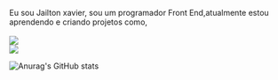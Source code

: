 Eu sou Jailton xavier, sou um programador Front End,atualmente estou aprendendo e criando projetos como, 
<br>
<br>
<img src="https://img.shields.io/badge/HTML5-E34F26.svg?style=for-the-badge&logo=HTML5&logoColor=white alt=img-html"/>
<br>
<img src="https://img.shields.io/badge/CSS-663399.svg?style=for-the-badge&logo=CSS&logoColor=white alt=imag-css"/>
<br>

![Anurag's GitHub stats](https://github-readme-stats.vercel.app/api?username=jaixs-cripto=true&theme=radical)
